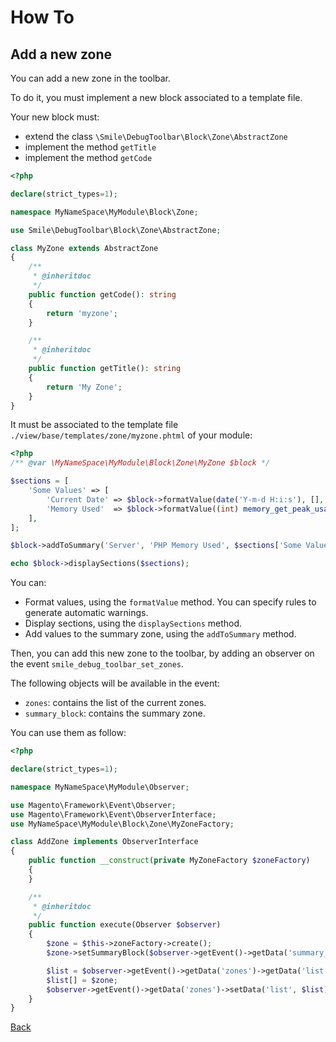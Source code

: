 # How To

## Add a new zone

You can add a new zone in the toolbar.

To do it, you must implement a new block associated to a template file.

Your new block must:

- extend the class `\Smile\DebugToolbar\Block\Zone\AbstractZone`
- implement the method `getTitle`
- implement the method `getCode`

```php
<?php

declare(strict_types=1);

namespace MyNameSpace\MyModule\Block\Zone;

use Smile\DebugToolbar\Block\Zone\AbstractZone;

class MyZone extends AbstractZone
{
    /**
     * @inheritdoc
     */
    public function getCode(): string
    {
        return 'myzone';
    }

    /**
     * @inheritdoc
     */
    public function getTitle(): string
    {
        return 'My Zone';
    }
}
```

It must be associated to the template file `./view/base/templates/zone/myzone.phtml` of your module:

```php
<?php
/** @var \MyNameSpace\MyModule\Block\Zone\MyZone $block */

$sections = [
    'Some Values' => [
        'Current Date' => $block->formatValue(date('Y-m-d H:i:s'), [], 'datetime'),
        'Memory Used'  => $block->formatValue((int) memory_get_peak_usage(true), ['gt' => 128*1024*1024], 'size'),
    ],
];

$block->addToSummary('Server', 'PHP Memory Used', $sections['Some Values']['Memory Used']);

echo $block->displaySections($sections);
```

You can:

- Format values, using the `formatValue` method. You can specify rules to generate automatic warnings.
- Display sections, using the `displaySections` method.
- Add values to the summary zone, using the `addToSummary` method.

Then, you can add this new zone to the toolbar, by adding an observer on the event `smile_debug_toolbar_set_zones`.

The following objects will be available in the event:

- `zones`: contains the list of the current zones.
- `summary_block`: contains the summary zone.

You can use them as follow:

```php
<?php

declare(strict_types=1);

namespace MyNameSpace\MyModule\Observer;

use Magento\Framework\Event\Observer;
use Magento\Framework\Event\ObserverInterface;
use MyNameSpace\MyModule\Block\Zone\MyZoneFactory;

class AddZone implements ObserverInterface
{
    public function __construct(private MyZoneFactory $zoneFactory)
    {
    }

    /**
     * @inheritdoc
     */
    public function execute(Observer $observer)
    {
        $zone = $this->zoneFactory->create();
        $zone->setSummaryBlock($observer->getEvent()->getData('summary_block'));

        $list = $observer->getEvent()->getData('zones')->getData('list');
        $list[] = $zone;
        $observer->getEvent()->getData('zones')->setData('list', $list);
    }
}
```

[Back](../README.md)
